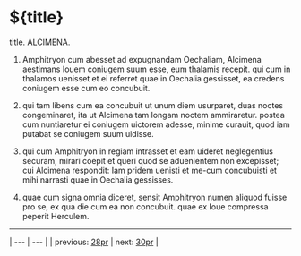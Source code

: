 # ${title}

title. ALCIMENA.



1. Amphitryon cum abesset ad expugnandam Oechaliam, Alcimena aestimans Iouem coniugem suum esse, eum thalamis recepit. qui cum in thalamos uenisset et ei referret quae in Oechalia gessisset, ea credens coniugem esse cum eo concubuit.



2. qui tam libens cum ea concubuit ut unum diem usurparet, duas noctes congeminaret, ita ut Alcimena tam longam noctem ammiraretur. postea cum nuntiaretur ei coniugem uictorem adesse, minime curauit, quod iam putabat se coniugem suum uidisse.



3. qui cum Amphitryon in regiam intrasset et eam uideret neglegentius securam, mirari coepit et queri quod se aduenientem non excepisset; cui Alcimena respondit: Iam pridem uenisti et me-cum concubuisti et mihi narrasti quae in Oechalia gessisses.



4. quae cum signa omnia diceret, sensit Amphitryon numen aliquod fuisse pro se, ex qua die cum ea non concubuit. quae ex Ioue compressa peperit Herculem.



---

| --- | --- |
| previous: [28pr](../28pr/) | next: [30pr](../30pr/) |